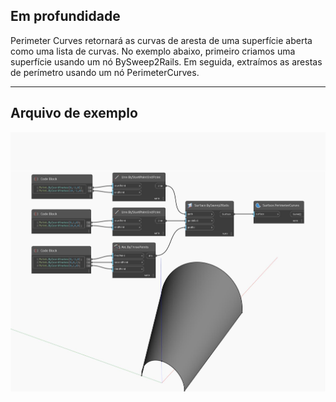 ## Em profundidade
Perimeter Curves retornará as curvas de aresta de uma superfície aberta como uma lista de curvas. No exemplo abaixo, primeiro criamos uma superfície usando um nó BySweep2Rails. Em seguida, extraímos as arestas de perímetro usando um nó PerimeterCurves.
___
## Arquivo de exemplo

![PerimeterCurves](./Autodesk.DesignScript.Geometry.Surface.PerimeterCurves_img.jpg)

